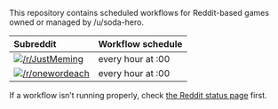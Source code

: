 This repository contains scheduled workflows for Reddit-based games owned or managed by /u/soda-hero.

| Subreddit | Workflow schedule |
| :-        | :-                |
| [![/r/JustMeming](https://github.com/soda-hero/sr-workflows/actions/workflows/justmeming.yaml/badge.svg)](https://old.reddit.com/r/JustMeming)    | every hour at :00 |
| [![/r/onewordeach](https://github.com/soda-hero/sr-workflows/actions/workflows/onewordeach.yaml/badge.svg)](https://old.reddit.com/r/onewordeach) | every hour at :00 |

If a workflow isn’t running properly, check [the Reddit status page](https://www.redditstatus.com/) first.
